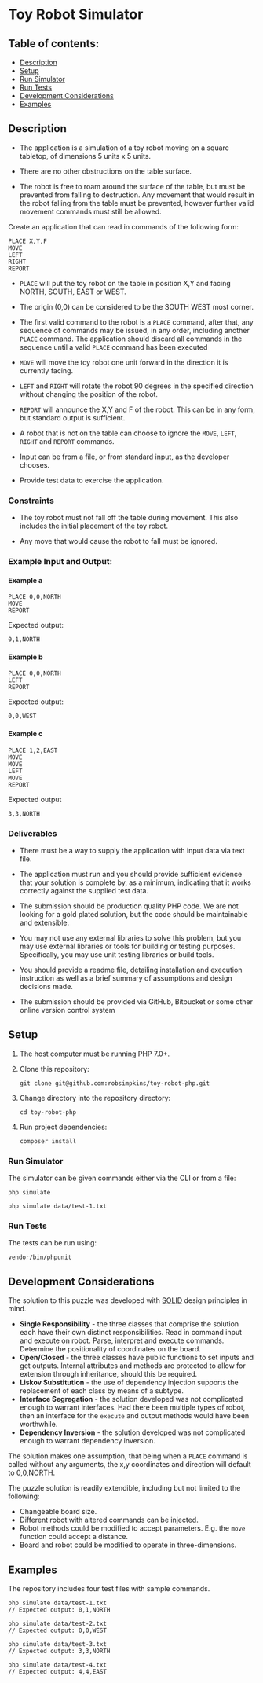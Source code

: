 # Toy Robot Simulator

## Table of contents:

* [Description](./README.md#description)
* [Setup](./README.md#setup)
* [Run Simulator](./README.md#run-simulator)
* [Run Tests](./README.md#run-tests)
* [Development Considerations](./README.md#development-considerations)
* [Examples](./README.md#examples)

## Description

* The application is a simulation of a toy robot moving on a square tabletop, of dimensions 5 units x 5 units.

* There are no other obstructions on the table surface.

* The robot is free to roam around the surface of the table, but must be prevented from falling to destruction. Any movement that would result in the robot falling from the table must be prevented, however further valid movement commands must still be allowed.

Create an application that can read in commands of the following form:
```
PLACE X,Y,F
MOVE
LEFT
RIGHT
REPORT
```

* `PLACE` will put the toy robot on the table in position X,Y and facing NORTH, SOUTH, EAST or WEST.

* The origin (0,0) can be considered to be the SOUTH WEST most corner.

* The first valid command to the robot is a `PLACE` command, after that, any sequence of commands may be issued, in any order, including another `PLACE` command. The application should discard all commands in the sequence until a valid `PLACE` command has been executed

* `MOVE` will move the toy robot one unit forward in the direction it is currently facing.

* `LEFT` and `RIGHT` will rotate the robot 90 degrees in the specified direction without changing the position of the robot.

* `REPORT` will announce the X,Y and F of the robot. This can be in any form, but standard output is sufficient.

* A robot that is not on the table can choose to ignore the `MOVE`, `LEFT`, `RIGHT` and `REPORT` commands.

* Input can be from a file, or from standard input, as the developer chooses.

* Provide test data to exercise the application.

### Constraints

* The toy robot must not fall off the table during movement. This also includes the initial placement of the toy robot.

* Any move that would cause the robot to fall must be ignored.

### Example Input and Output:

#### Example a

    PLACE 0,0,NORTH
    MOVE
    REPORT

Expected output:

    0,1,NORTH

#### Example b

    PLACE 0,0,NORTH
    LEFT
    REPORT

Expected output:

    0,0,WEST

#### Example c

    PLACE 1,2,EAST
    MOVE
    MOVE
    LEFT
    MOVE
    REPORT

Expected output

    3,3,NORTH

### Deliverables

* There must be a way to supply the application with input data via text file.

* The application must run and you should provide sufficient evidence that your solution is complete by, as a minimum, indicating that it works correctly against the supplied test data.

* The submission should be production quality PHP code. We are not looking for a gold plated solution, but the code should be maintainable and extensible.

* You may not use any external libraries to solve this problem, but you may use external libraries or tools for building or testing purposes. Specifically, you may use unit testing libraries or build tools.

* You should provide a readme file, detailing installation and execution instruction as well as a brief summary of assumptions and design decisions made.

* The submission should be provided via GitHub, Bitbucket or some other online version control system

## Setup

1. The host computer must be running PHP 7.0+.

2. Clone this repository:

    ```git clone git@github.com:robsimpkins/toy-robot-php.git```

3. Change directory into the repository directory:

    ```cd toy-robot-php```

4. Run project dependencies:

    ```composer install```

### Run Simulator
The simulator can be given commands either via the CLI or from a file:

    php simulate

    php simulate data/test-1.txt

### Run Tests
The tests can be run using:

    vendor/bin/phpunit

## Development Considerations
The solution to this puzzle was developed with [SOLID](https://en.wikipedia.org/wiki/SOLID_(object-oriented_design)) design principles in mind.

* **Single Responsibility** - the three classes that comprise the solution each have their own distinct responsibilities. Read in command input and execute on robot. Parse, interpret and execute commands. Determine the positionality of coordinates on the board.
* **Open/Closed** - the three classes have public functions to set inputs and get outputs. Internal attributes and methods are protected to allow for extension through inheritance, should this be required.
* **Liskov Substitution** - the use of dependency injection supports the replacement of each class by means of a subtype.
* **Interface Segregation** - the solution developed was not complicated enough to warrant interfaces. Had there been multiple types of robot, then an interface for the `execute` and output methods would have been worthwhile.
* **Dependency Inversion** - the solution developed was not complicated enough to warrant dependency inversion.

The solution makes one assumption, that being when a `PLACE` command is called without any arguments, the x,y coordinates and direction will default to 0,0,NORTH.

The puzzle solution is readily extendible, including but not limited to the following:

* Changeable board size.
* Different robot with altered commands can be injected.
* Robot methods could be modified to accept parameters. E.g. the `move` function could accept a distance.
* Board and robot could be modified to operate in three-dimensions.

## Examples
The repository includes four test files with sample commands.

    php simulate data/test-1.txt
    // Expected output: 0,1,NORTH

    php simulate data/test-2.txt
    // Expected output: 0,0,WEST

    php simulate data/test-3.txt
    // Expected output: 3,3,NORTH

    php simulate data/test-4.txt
    // Expected output: 4,4,EAST
